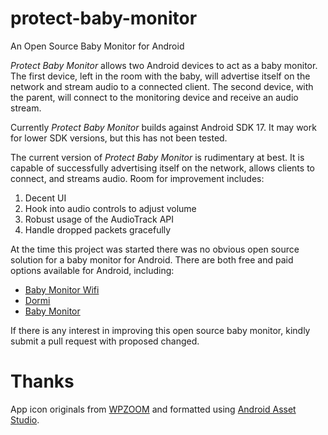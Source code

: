# protect-baby-monitor
An Open Source Baby Monitor for Android

_Protect Baby Monitor_ allows two Android devices to act as a baby monitor. The first device,
left in the room with the baby, will advertise itself on the network and stream audio
to a connected client. The second device, with the parent, will connect to the monitoring
device and receive an audio stream.

Currently _Protect Baby Monitor_ builds against Android SDK 17. It may work for
lower SDK versions, but this has not been tested.

The current version of _Protect Baby Monitor_ is rudimentary at best. It is capable
of successfully advertising itself on the network, allows clients to connect,
and streams audio. Room for improvement includes:

1. Decent UI
2. Hook into audio controls to adjust volume
3. Robust usage of the AudioTrack API
4. Handle dropped packets gracefully

At the time this project was started there was no obvious open source solution for a
baby monitor for Android. There are both free and paid options available for Android,
including:

- [Baby Monitor Wifi](https://play.google.com/store/apps/details?id=com.bluechillie.babyphone)
- [Dormi](https://play.google.com/store/apps/details?id=com.sleekbit.dormi)
- [Baby Monitor](https://play.google.com/store/apps/details?id=dk.mvainformatics.android.babymonitor)

If there is any interest in improving this open source baby monitor, kindly submit a pull request with
proposed changed.


# Thanks

App icon originals from [WPZOOM](http://www.wpzoom.com/wpzoom/new-freebie-wpzoom-developer-icon-set-154-free-icons)
and formatted using [Android Asset Studio](https://romannurik.github.io/AndroidAssetStudio/index.html).
